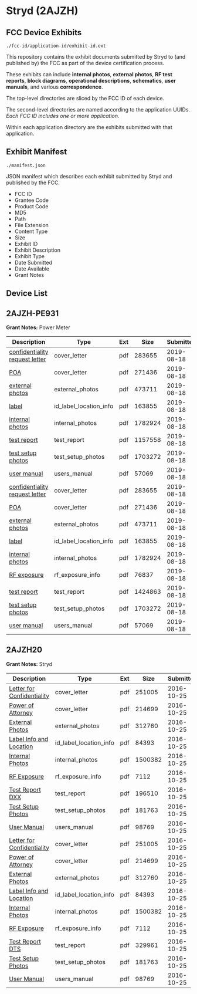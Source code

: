 # Stryd (2AJZH)
## FCC Device Exhibits

```
./fcc-id/application-id/exhibit-id.ext
```

This repository contains the exhibit documents submitted by Stryd to (and published by) the FCC as part of the device certification process.

These exhibits can include **internal photos**, **external photos**, **RF test reports**, **block diagrams**, **operational descriptions**, **schematics**, **user manuals**, and various **correspondence**.

The top-level directories are sliced by the FCC ID of each device.

The second-level directories are named according to the application UUIDs. *Each FCC ID includes one or more application.*

Within each application directory are the exhibits submitted with that application. 

## Exhibit Manifest

```
./manifest.json
```

JSON manifest which describes each exhibit submitted by Stryd and published by the FCC.

- FCC ID
- Grantee Code
- Product Code
- MD5
- Path
- File Extension
- Content Type
- Size
- Exhibit ID
- Exhibit Description
- Exhibit Type
- Date Submitted
- Date Available
- Grant Notes

## Device List
## 2AJZH-PE931
**Grant Notes:** Power Meter

| Description | Type | Ext | Size | Submitted | Available |
| ----------- | ---- | --- | ---- | --------- | --------- |
| [confidentiality request letter](2AJZH-PE931/66524bd9017c2043a8552450e2ecd0cc/4402947.pdf) | cover_letter | pdf | 283655 | 2019-08-18 | 2019-08-18 |
| [POA](2AJZH-PE931/66524bd9017c2043a8552450e2ecd0cc/4402948.pdf) | cover_letter | pdf | 271436 | 2019-08-18 | 2019-08-18 |
| [external photos](2AJZH-PE931/66524bd9017c2043a8552450e2ecd0cc/4402944.pdf) | external_photos | pdf | 473711 | 2019-08-18 | 2019-08-18 |
| [label](2AJZH-PE931/66524bd9017c2043a8552450e2ecd0cc/4402946.pdf) | id_label_location_info | pdf | 163855 | 2019-08-18 | 2019-08-18 |
| [internal photos](2AJZH-PE931/66524bd9017c2043a8552450e2ecd0cc/4402945.pdf) | internal_photos | pdf | 1782924 | 2019-08-18 | 2019-08-18 |
| [test report](2AJZH-PE931/66524bd9017c2043a8552450e2ecd0cc/4402961.pdf) | test_report | pdf | 1157558 | 2019-08-18 | 2019-08-18 |
| [test setup photos](2AJZH-PE931/66524bd9017c2043a8552450e2ecd0cc/4402951.pdf) | test_setup_photos | pdf | 1703272 | 2019-08-18 | 2019-08-18 |
| [user manual](2AJZH-PE931/66524bd9017c2043a8552450e2ecd0cc/4402952.pdf) | users_manual | pdf | 57069 | 2019-08-18 | 2019-08-18 |
| [confidentiality request letter](2AJZH-PE931/bd253f0a73f8ff368e65d88729952801/4402947.pdf) | cover_letter | pdf | 283655 | 2019-08-18 | 2019-08-18 |
| [POA](2AJZH-PE931/bd253f0a73f8ff368e65d88729952801/4402948.pdf) | cover_letter | pdf | 271436 | 2019-08-18 | 2019-08-18 |
| [external photos](2AJZH-PE931/bd253f0a73f8ff368e65d88729952801/4402944.pdf) | external_photos | pdf | 473711 | 2019-08-18 | 2019-08-18 |
| [label](2AJZH-PE931/bd253f0a73f8ff368e65d88729952801/4402946.pdf) | id_label_location_info | pdf | 163855 | 2019-08-18 | 2019-08-18 |
| [internal photos](2AJZH-PE931/bd253f0a73f8ff368e65d88729952801/4402945.pdf) | internal_photos | pdf | 1782924 | 2019-08-18 | 2019-08-18 |
| [RF exposure](2AJZH-PE931/bd253f0a73f8ff368e65d88729952801/4402949.pdf) | rf_exposure_info | pdf | 76837 | 2019-08-18 | 2019-08-18 |
| [test report](2AJZH-PE931/bd253f0a73f8ff368e65d88729952801/4402950.pdf) | test_report | pdf | 1424863 | 2019-08-18 | 2019-08-18 |
| [test setup photos](2AJZH-PE931/bd253f0a73f8ff368e65d88729952801/4402951.pdf) | test_setup_photos | pdf | 1703272 | 2019-08-18 | 2019-08-18 |
| [user manual](2AJZH-PE931/bd253f0a73f8ff368e65d88729952801/4402952.pdf) | users_manual | pdf | 57069 | 2019-08-18 | 2019-08-18 |
## 2AJZH20
**Grant Notes:** Stryd

| Description | Type | Ext | Size | Submitted | Available |
| ----------- | ---- | --- | ---- | --------- | --------- |
| [Letter for Confidentiality](2AJZH20/deb9fd9ecf1787b7bde6d48d7e11f411/3173646.pdf) | cover_letter | pdf | 251005 | 2016-10-25 | 2016-10-25 |
| [Power of Attorney](2AJZH20/deb9fd9ecf1787b7bde6d48d7e11f411/3173647.pdf) | cover_letter | pdf | 214699 | 2016-10-25 | 2016-10-25 |
| [External Photos](2AJZH20/deb9fd9ecf1787b7bde6d48d7e11f411/3173643.pdf) | external_photos | pdf | 312760 | 2016-10-25 | 2016-10-25 |
| [Label Info and Location](2AJZH20/deb9fd9ecf1787b7bde6d48d7e11f411/3173645.pdf) | id_label_location_info | pdf | 84393 | 2016-10-25 | 2016-10-25 |
| [Internal Photos](2AJZH20/deb9fd9ecf1787b7bde6d48d7e11f411/3173644.pdf) | internal_photos | pdf | 1500382 | 2016-10-25 | 2016-10-25 |
| [RF Exposure](2AJZH20/deb9fd9ecf1787b7bde6d48d7e11f411/3173648.pdf) | rf_exposure_info | pdf | 7112 | 2016-10-25 | 2016-10-25 |
| [Test Report DXX](2AJZH20/deb9fd9ecf1787b7bde6d48d7e11f411/3173666.pdf) | test_report | pdf | 196510 | 2016-10-25 | 2016-10-25 |
| [Test Setup Photos](2AJZH20/deb9fd9ecf1787b7bde6d48d7e11f411/3173650.pdf) | test_setup_photos | pdf | 181763 | 2016-10-25 | 2016-10-25 |
| [User Manual](2AJZH20/deb9fd9ecf1787b7bde6d48d7e11f411/3173651.pdf) | users_manual | pdf | 98769 | 2016-10-25 | 2016-10-25 |
| [Letter for Confidentiality](2AJZH20/a65763c405bab040e9b1e24bd7686954/3173646.pdf) | cover_letter | pdf | 251005 | 2016-10-25 | 2016-10-25 |
| [Power of Attorney](2AJZH20/a65763c405bab040e9b1e24bd7686954/3173647.pdf) | cover_letter | pdf | 214699 | 2016-10-25 | 2016-10-25 |
| [External Photos](2AJZH20/a65763c405bab040e9b1e24bd7686954/3173643.pdf) | external_photos | pdf | 312760 | 2016-10-25 | 2016-10-25 |
| [Label Info and Location](2AJZH20/a65763c405bab040e9b1e24bd7686954/3173645.pdf) | id_label_location_info | pdf | 84393 | 2016-10-25 | 2016-10-25 |
| [Internal Photos](2AJZH20/a65763c405bab040e9b1e24bd7686954/3173644.pdf) | internal_photos | pdf | 1500382 | 2016-10-25 | 2016-10-25 |
| [RF Exposure](2AJZH20/a65763c405bab040e9b1e24bd7686954/3173648.pdf) | rf_exposure_info | pdf | 7112 | 2016-10-25 | 2016-10-25 |
| [Test Report DTS](2AJZH20/a65763c405bab040e9b1e24bd7686954/3173649.pdf) | test_report | pdf | 329961 | 2016-10-25 | 2016-10-25 |
| [Test Setup Photos](2AJZH20/a65763c405bab040e9b1e24bd7686954/3173650.pdf) | test_setup_photos | pdf | 181763 | 2016-10-25 | 2016-10-25 |
| [User Manual](2AJZH20/a65763c405bab040e9b1e24bd7686954/3173651.pdf) | users_manual | pdf | 98769 | 2016-10-25 | 2016-10-25 |

